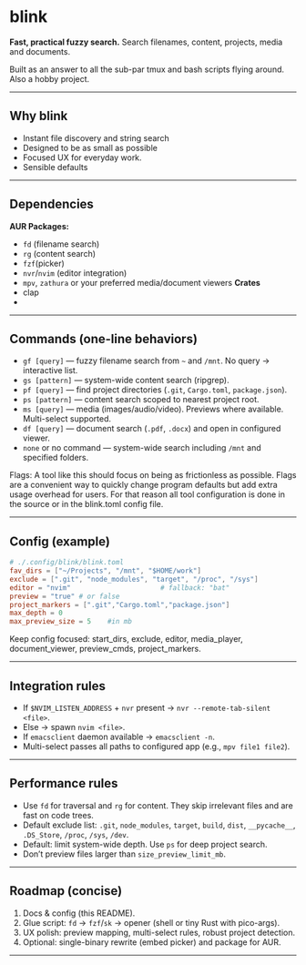 # blink

**Fast, practical fuzzy search.**
Search filenames, content, projects, media and documents.

Built as an answer to all the sub-par tmux and bash scripts flying around. Also a hobby project.


---

## Why blink

* Instant file discovery and string search
* Designed to be as small as possible
* Focused UX for everyday work.
* Sensible defaults

---

## Dependencies
**AUR Packages:**
* `fd` (filename search)
* `rg` (content search)
* `fzf`(picker)
* `nvr`/`nvim` (editor integration)
* `mpv`, `zathura` or your preferred media/document viewers
**Crates**
* clap
* 

---

## Commands (one-line behaviors)

* `gf [query]` — fuzzy filename search from `~` and `/mnt`. No query → interactive list.
* `gs [pattern]` — system-wide content search (ripgrep).
* `pf [query]` — find project directories (`.git`, `Cargo.toml`, `package.json`).
* `ps [pattern]` — content search scoped to nearest project root.
* `ms [query]` — media (images/audio/video). Previews where available. Multi-select supported.
* `df [query]` — document search (`.pdf`, `.docx`) and open in configured viewer.
* `none` or no command — system-wide search including `/mnt` and specified folders.

Flags:
A tool like this should focus on being as frictionless as possible. Flags are a convenient way
to quickly change program defaults but add extra usage overhead for users. For that reason all
tool configuration is done in the source or in the blink.toml config file.

---

## Config (example)

```toml
# ./.config/blink/blink.toml
fav_dirs = ["~/Projects", "/mnt", "$HOME/work"]
exclude = [".git", "node_modules", "target", "/proc", "/sys"]
editor = "nvim"                      # fallback: "bat"
preview = "true" # or false
project_markers = [".git","Cargo.toml","package.json"]
max_depth = 0
max_preview_size = 5    #in mb
```

Keep config focused: start\_dirs, exclude, editor, media\_player, document\_viewer, preview\_cmds, project\_markers.

---

## Integration rules

* If `$NVIM_LISTEN_ADDRESS` + `nvr` present → `nvr --remote-tab-silent <file>`.
* Else → spawn `nvim <file>`.
* If `emacsclient` daemon available → `emacsclient -n`.
* Multi-select passes all paths to configured app (e.g., `mpv file1 file2`).

---

## Performance rules

* Use `fd` for traversal and `rg` for content. They skip irrelevant files and are fast on code trees.
* Default exclude list: `.git`, `node_modules`, `target`, `build`, `dist`, `__pycache__`, `.DS_Store`, `/proc`, `/sys`, `/dev`.
* Default: limit system-wide depth. Use `ps` for deep project search.
* Don’t preview files larger than `size_preview_limit_mb`.

---

## Roadmap (concise)

1. Docs & config (this README).
2. Glue script: `fd` → `fzf`/`sk` → opener (shell or tiny Rust with pico-args).
3. UX polish: preview mapping, multi-select rules, robust project detection.
4. Optional: single-binary rewrite (embed picker) and package for AUR.

---

